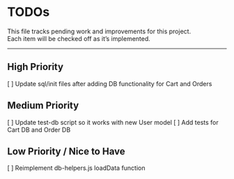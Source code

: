 # TODOs

This file tracks pending work and improvements for this project.  
Each item will be checked off as it’s implemented.

---

## High Priority 
[ ] Update sql/init files after adding DB functionality for Cart and Orders

## Medium Priority
[ ] Update test-db script so it works with new User model
[ ] Add tests for Cart DB and Order DB

## Low Priority / Nice to Have
[ ] Reimplement db-helpers.js loadData function